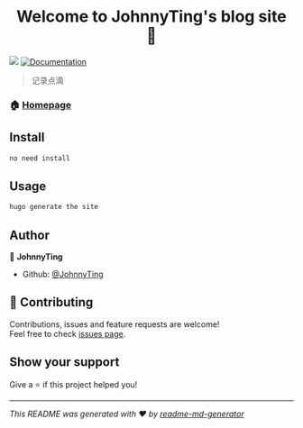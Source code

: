 <h1 align="center">Welcome to JohnnyTing&#39;s blog site 👋</h1>
<p>
  <img src="https://img.shields.io/badge/version-0.0.1-blue.svg?cacheSeconds=2592000" />
  <a href="https://github.com/JohnnyTing/JohnnyTing.github.io/README.md">
    <img alt="Documentation" src="https://img.shields.io/badge/documentation-yes-brightgreen.svg" target="_blank" />
  </a>
</p>

> 记录点滴

### 🏠 [Homepage](https://github.com/JohnnyTing/JohnnyTing.github.io)

## Install

```sh
no need install
```

## Usage

```sh
hugo generate the site
```

## Author

👤 **JohnnyTing**

* Github: [@JohnnyTing](https://github.com/JohnnyTing)

## 🤝 Contributing

Contributions, issues and feature requests are welcome!<br />Feel free to check [issues page](https://github.com/JohnnyTing/JohnnyTing.github.io/issues).

## Show your support

Give a ⭐️ if this project helped you!

***
_This README was generated with ❤️ by [readme-md-generator](https://github.com/kefranabg/readme-md-generator)_

